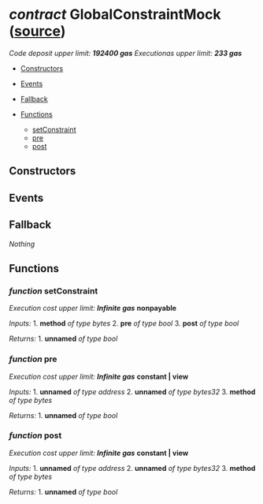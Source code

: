 # *contract* GlobalConstraintMock ([source](https://github.com/daostack/daostack/tree/master/./contracts/test/GlobalConstraintMock.sol))
*Code deposit upper limit: **192400 gas***
*Executionas upper limit: **233 gas***

- [Constructors](#constructors)

- [Events](#events)

- [Fallback](#fallback)
- [Functions](#functions)
    - [setConstraint](#function-setconstraint)
    - [pre](#function-pre)
    - [post](#function-post)
## Constructors

## Events

## Fallback
*Nothing*
## Functions
### *function* setConstraint
*Execution cost upper limit: **Infinite gas***
**nonpayable**

*Inputs:*
    1. **method** *of type bytes*
    2. **pre** *of type bool*
    3. **post** *of type bool*

*Returns:*
    1. **unnamed** *of type bool*


### *function* pre
*Execution cost upper limit: **Infinite gas***
**constant | view**

*Inputs:*
    1. **unnamed** *of type address*
    2. **unnamed** *of type bytes32*
    3. **method** *of type bytes*

*Returns:*
    1. **unnamed** *of type bool*


### *function* post
*Execution cost upper limit: **Infinite gas***
**constant | view**

*Inputs:*
    1. **unnamed** *of type address*
    2. **unnamed** *of type bytes32*
    3. **method** *of type bytes*

*Returns:*
    1. **unnamed** *of type bool*



